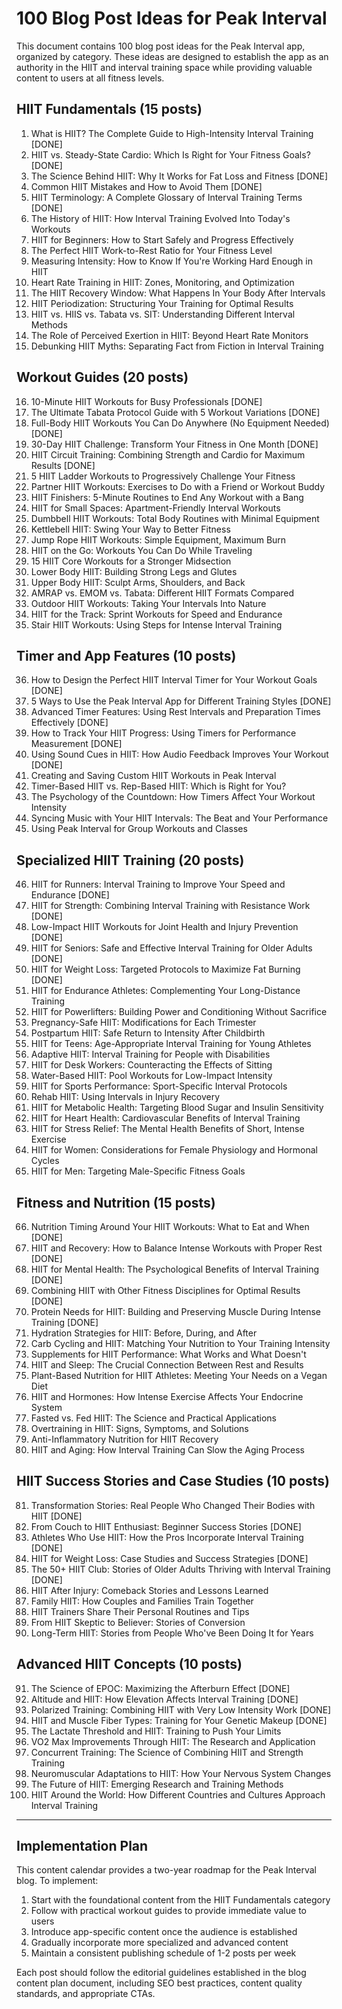 # 100 Blog Post Ideas for Peak Interval

This document contains 100 blog post ideas for the Peak Interval app, organized by category. These ideas are designed to establish the app as an authority in the HIIT and interval training space while providing valuable content to users at all fitness levels.

## HIIT Fundamentals (15 posts)

1. What is HIIT? The Complete Guide to High-Intensity Interval Training [DONE]
2. HIIT vs. Steady-State Cardio: Which Is Right for Your Fitness Goals? [DONE]
3. The Science Behind HIIT: Why It Works for Fat Loss and Fitness [DONE]
4. Common HIIT Mistakes and How to Avoid Them [DONE]
5. HIIT Terminology: A Complete Glossary of Interval Training Terms [DONE]
6. The History of HIIT: How Interval Training Evolved Into Today's Workouts
7. HIIT for Beginners: How to Start Safely and Progress Effectively
8. The Perfect HIIT Work-to-Rest Ratio for Your Fitness Level
9. Measuring Intensity: How to Know If You're Working Hard Enough in HIIT
10. Heart Rate Training in HIIT: Zones, Monitoring, and Optimization
11. The HIIT Recovery Window: What Happens In Your Body After Intervals
12. HIIT Periodization: Structuring Your Training for Optimal Results
13. HIIT vs. HIIS vs. Tabata vs. SIT: Understanding Different Interval Methods
14. The Role of Perceived Exertion in HIIT: Beyond Heart Rate Monitors
15. Debunking HIIT Myths: Separating Fact from Fiction in Interval Training

## Workout Guides (20 posts)

16. 10-Minute HIIT Workouts for Busy Professionals [DONE]
17. The Ultimate Tabata Protocol Guide with 5 Workout Variations [DONE]
18. Full-Body HIIT Workouts You Can Do Anywhere (No Equipment Needed) [DONE]
19. 30-Day HIIT Challenge: Transform Your Fitness in One Month [DONE]
20. HIIT Circuit Training: Combining Strength and Cardio for Maximum Results [DONE]
21. 5 HIIT Ladder Workouts to Progressively Challenge Your Fitness
22. Partner HIIT Workouts: Exercises to Do with a Friend or Workout Buddy
23. HIIT Finishers: 5-Minute Routines to End Any Workout with a Bang
24. HIIT for Small Spaces: Apartment-Friendly Interval Workouts
25. Dumbbell HIIT Workouts: Total Body Routines with Minimal Equipment
26. Kettlebell HIIT: Swing Your Way to Better Fitness
27. Jump Rope HIIT Workouts: Simple Equipment, Maximum Burn
28. HIIT on the Go: Workouts You Can Do While Traveling
29. 15 HIIT Core Workouts for a Stronger Midsection
30. Lower Body HIIT: Building Strong Legs and Glutes
31. Upper Body HIIT: Sculpt Arms, Shoulders, and Back
32. AMRAP vs. EMOM vs. Tabata: Different HIIT Formats Compared
33. Outdoor HIIT Workouts: Taking Your Intervals Into Nature
34. HIIT for the Track: Sprint Workouts for Speed and Endurance
35. Stair HIIT Workouts: Using Steps for Intense Interval Training

## Timer and App Features (10 posts)

36. How to Design the Perfect HIIT Interval Timer for Your Workout Goals [DONE]
37. 5 Ways to Use the Peak Interval App for Different Training Styles [DONE]
38. Advanced Timer Features: Using Rest Intervals and Preparation Times Effectively [DONE]
39. How to Track Your HIIT Progress: Using Timers for Performance Measurement [DONE]
40. Using Sound Cues in HIIT: How Audio Feedback Improves Your Workout [DONE]
41. Creating and Saving Custom HIIT Workouts in Peak Interval
42. Timer-Based HIIT vs. Rep-Based HIIT: Which is Right for You?
43. The Psychology of the Countdown: How Timers Affect Your Workout Intensity
44. Syncing Music with Your HIIT Intervals: The Beat and Your Performance
45. Using Peak Interval for Group Workouts and Classes

## Specialized HIIT Training (20 posts)

46. HIIT for Runners: Interval Training to Improve Your Speed and Endurance [DONE]
47. HIIT for Strength: Combining Interval Training with Resistance Work [DONE]
48. Low-Impact HIIT Workouts for Joint Health and Injury Prevention [DONE]
49. HIIT for Seniors: Safe and Effective Interval Training for Older Adults [DONE]
50. HIIT for Weight Loss: Targeted Protocols to Maximize Fat Burning [DONE]
51. HIIT for Endurance Athletes: Complementing Your Long-Distance Training
52. HIIT for Powerlifters: Building Power and Conditioning Without Sacrifice
53. Pregnancy-Safe HIIT: Modifications for Each Trimester
54. Postpartum HIIT: Safe Return to Intensity After Childbirth
55. HIIT for Teens: Age-Appropriate Interval Training for Young Athletes
56. Adaptive HIIT: Interval Training for People with Disabilities
57. HIIT for Desk Workers: Counteracting the Effects of Sitting
58. Water-Based HIIT: Pool Workouts for Low-Impact Intensity
59. HIIT for Sports Performance: Sport-Specific Interval Protocols
60. Rehab HIIT: Using Intervals in Injury Recovery
61. HIIT for Metabolic Health: Targeting Blood Sugar and Insulin Sensitivity
62. HIIT for Heart Health: Cardiovascular Benefits of Interval Training
63. HIIT for Stress Relief: The Mental Health Benefits of Short, Intense Exercise
64. HIIT for Women: Considerations for Female Physiology and Hormonal Cycles
65. HIIT for Men: Targeting Male-Specific Fitness Goals

## Fitness and Nutrition (15 posts)

66. Nutrition Timing Around Your HIIT Workouts: What to Eat and When [DONE]
67. HIIT and Recovery: How to Balance Intense Workouts with Proper Rest [DONE]
68. HIIT for Mental Health: The Psychological Benefits of Interval Training [DONE]
69. Combining HIIT with Other Fitness Disciplines for Optimal Results [DONE]
70. Protein Needs for HIIT: Building and Preserving Muscle During Intense Training [DONE]
71. Hydration Strategies for HIIT: Before, During, and After
72. Carb Cycling and HIIT: Matching Your Nutrition to Your Training Intensity
73. Supplements for HIIT Performance: What Works and What Doesn't
74. HIIT and Sleep: The Crucial Connection Between Rest and Results
75. Plant-Based Nutrition for HIIT Athletes: Meeting Your Needs on a Vegan Diet
76. HIIT and Hormones: How Intense Exercise Affects Your Endocrine System
77. Fasted vs. Fed HIIT: The Science and Practical Applications
78. Overtraining in HIIT: Signs, Symptoms, and Solutions
79. Anti-Inflammatory Nutrition for HIIT Recovery
80. HIIT and Aging: How Interval Training Can Slow the Aging Process

## HIIT Success Stories and Case Studies (10 posts)

81. Transformation Stories: Real People Who Changed Their Bodies with HIIT [DONE]
82. From Couch to HIIT Enthusiast: Beginner Success Stories [DONE]
83. Athletes Who Use HIIT: How the Pros Incorporate Interval Training [DONE]
84. HIIT for Weight Loss: Case Studies and Success Strategies [DONE]
85. The 50+ HIIT Club: Stories of Older Adults Thriving with Interval Training [DONE]
86. HIIT After Injury: Comeback Stories and Lessons Learned
87. Family HIIT: How Couples and Families Train Together
88. HIIT Trainers Share Their Personal Routines and Tips
89. From HIIT Skeptic to Believer: Stories of Conversion
90. Long-Term HIIT: Stories from People Who've Been Doing It for Years

## Advanced HIIT Concepts (10 posts)

91. The Science of EPOC: Maximizing the Afterburn Effect [DONE]
92. Altitude and HIIT: How Elevation Affects Interval Training [DONE]
93. Polarized Training: Combining HIIT with Very Low Intensity Work [DONE]
94. HIIT and Muscle Fiber Types: Training for Your Genetic Makeup [DONE]
95. The Lactate Threshold and HIIT: Training to Push Your Limits
96. VO2 Max Improvements Through HIIT: The Research and Application
97. Concurrent Training: The Science of Combining HIIT and Strength Training
98. Neuromuscular Adaptations to HIIT: How Your Nervous System Changes
99. The Future of HIIT: Emerging Research and Training Methods
100. HIIT Around the World: How Different Countries and Cultures Approach Interval Training

---

## Implementation Plan

This content calendar provides a two-year roadmap for the Peak Interval blog. To implement:

1. Start with the foundational content from the HIIT Fundamentals category
2. Follow with practical workout guides to provide immediate value to users
3. Introduce app-specific content once the audience is established
4. Gradually incorporate more specialized and advanced content
5. Maintain a consistent publishing schedule of 1-2 posts per week

Each post should follow the editorial guidelines established in the blog content plan document, including SEO best practices, content quality standards, and appropriate CTAs. 
